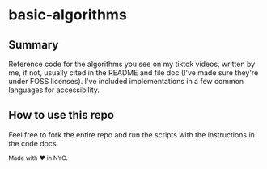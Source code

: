 # basic-algorithms

## Summary
Reference code for the algorithms you see on my tiktok videos, written by me, if not, usually cited in the README and file doc (I've made sure they're under FOSS licenses). I've included implementations in a few common languages for accessibility.

## How to use this repo
Feel free to fork the entire repo and run the scripts with the instructions in the code docs. 

<sup> Made with :heart: in NYC. </sup>
